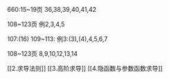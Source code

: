 660:15~19页
36,38,39,40,41,42

108~123页
例2,3,4,5

107:(16)
109~113:
例3:(3),(4),4,5,6,7

108~123页
8,9,10,12,13,14

[[2.求导法则]]
[[3.高阶求导]]
[[4.隐函数与参数函数求导]]